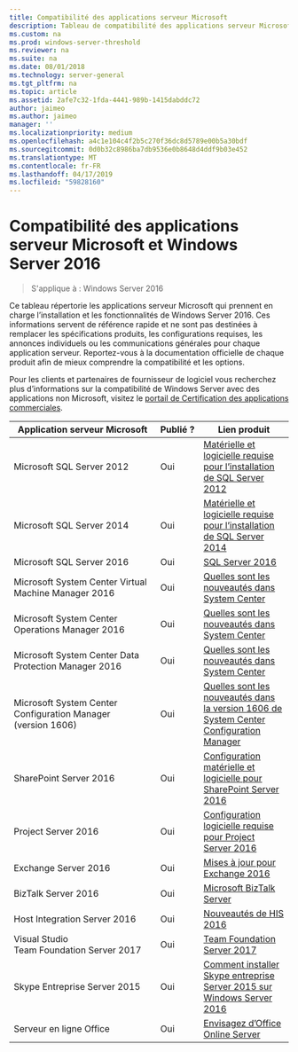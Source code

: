 ```yaml
---
title: Compatibilité des applications serveur Microsoft
description: Tableau de compatibilité des applications serveur Microsoft et Server 2016.
ms.custom: na
ms.prod: windows-server-threshold
ms.reviewer: na
ms.suite: na
ms.date: 08/01/2018
ms.technology: server-general
ms.tgt_pltfrm: na
ms.topic: article
ms.assetid: 2afe7c32-1fda-4441-989b-1415dabddc72
author: jaimeo
ms.author: jaimeo
manager: ''
ms.localizationpriority: medium
ms.openlocfilehash: a4c1e104c4f2b5c270f36dc8d5789e00b5a30bdf
ms.sourcegitcommit: 0d0b32c8986ba7db9536e0b8648d4ddf9b03e452
ms.translationtype: MT
ms.contentlocale: fr-FR
ms.lasthandoff: 04/17/2019
ms.locfileid: "59828160"
---
```

# <a name="windows-server-2016-and-microsoft-server-application-compatibility"></a>Compatibilité des applications serveur Microsoft et Windows Server 2016

>S'applique à : Windows Server 2016

Ce tableau répertorie les applications serveur Microsoft qui prennent en charge l’installation et les fonctionnalités de Windows Server 2016. Ces informations servent de référence rapide et ne sont pas destinées à remplacer les spécifications produits, les configurations requises, les annonces individuels ou les communications générales pour chaque application serveur. Reportez-vous à la documentation officielle de chaque produit afin de mieux comprendre la compatibilité et les options.

Pour les clients et partenaires de fournisseur de logiciel vous recherchez plus d’informations sur la compatibilité de Windows Server avec des applications non Microsoft, visitez le [portail de Certification des applications commerciales](https://commercialappcertification.microsoft.com/).

|Application serveur Microsoft|  Publié ?|  Lien produit|
|-------------------------------------|--------------------------------------------|-------------------|
|Microsoft SQL Server 2012|Oui| [Matérielle et logicielle requise pour l’installation de SQL Server 2012](https://msdn.microsoft.com/library/ms143506(v=sql.110).aspx)|
|Microsoft SQL Server 2014|Oui|[Matérielle et logicielle requise pour l’installation de SQL Server 2014](https://msdn.microsoft.com/library/ms143506(SQL.120).aspx)|
|Microsoft SQL Server 2016| Oui|    [SQL Server 2016](https://www.microsoft.com/en-us/cloud-platform/sql-server)| 
|Microsoft System Center Virtual Machine Manager 2016|  Oui|    [Quelles sont les nouveautés dans System Center](https://technet.microsoft.com/system-center-docs/get-started/what-s-new-in-system-center)|
|Microsoft System Center Operations Manager 2016|   Oui|    [Quelles sont les nouveautés dans System Center](https://technet.microsoft.com/system-center-docs/get-started/what-s-new-in-system-center)|
|Microsoft System Center Data Protection Manager 2016|  Oui|    [Quelles sont les nouveautés dans System Center](https://technet.microsoft.com/system-center-docs/get-started/what-s-new-in-system-center)|
|Microsoft System Center Configuration Manager (version 1606)|  Oui|    [Quelles sont les nouveautés dans la version 1606 de System Center Configuration Manager](https://technet.microsoft.com/library/mt752488.aspx)|  
|SharePoint Server 2016|    Oui|    [Configuration matérielle et logicielle pour SharePoint Server 2016](https://technet.microsoft.com/library/cc262485(v=office.16).aspx)|
|Project Server 2016|   Oui|    [Configuration logicielle requise pour Project Server 2016](https://technet.microsoft.com/library/ee683978(v=office.16).aspx)|
|Exchange Server 2016|  Oui|    [Mises à jour pour Exchange 2016](https://technet.microsoft.com/library/jj907309(v=exchg.160).aspx)| 
|BizTalk Server 2016|   Oui|    [Microsoft BizTalk Server](https://www.microsoft.com/en-us/cloud-platform/biztalk)|
|Host Integration Server 2016|  Oui|    [Nouveautés de HIS 2016](https://msdn.microsoft.com/library/mt670807.aspx)|
|Visual Studio Team Foundation Server 2017| Oui|    [Team Foundation Server 2017](https://www.visualstudio.com/news/releasenotes/tfs2017-relnotes)| 
|Skype Entreprise Server 2015|    Oui|    [Comment installer Skype entreprise Server 2015 sur Windows Server 2016](https://support.microsoft.com/en-gb/help/4015888/how-to-install-skype-for-business-server-2015-on-windows-server-2016)|
|Serveur en ligne Office|   Oui|  [Envisagez d’Office Online Server](https://technet.microsoft.com/library/jj219435(v=office.16).aspx)|


